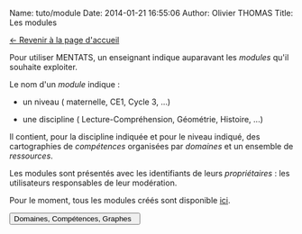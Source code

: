 Name: tuto/module
Date: 2014-01-21 16:55:06
Author: Olivier THOMAS
Title: Les modules

[<- Revenir à la page d'accueil](/)


Pour utiliser MENTATS, un enseignant indique auparavant les *modules* qu'il souhaite exploiter.

Le nom d'un *module* indique : 

* un niveau ( maternelle, CE1, Cycle 3, ...)

* une discipline ( Lecture-Compréhension, Géométrie, Histoire, ...)

Il contient, pour la discipline indiquée et pour le niveau indiqué, des cartographies de *compétences* organisées par *domaines* et un ensemble de *ressources*.

Les modules sont présentés avec les identifiants de leurs *propriétaires* : les utilisateurs responsables de leur modération. 

Pour le moment, tous les modules créés sont disponible [ici](/module).

[<button class="btn btn-primary pull-right" type="button"> Domaines, Compétences, Graphes &nbsp;<i class="icon-arrow-right"></i></button>](/tuto/domainecompetencegraphe)

